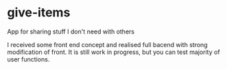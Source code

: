 # give-items
App for sharing stuff I don't need with others

I received some front end concept and realised full bacend with strong modification of front.
It is still work in progress, but you can test majority of user functions.

